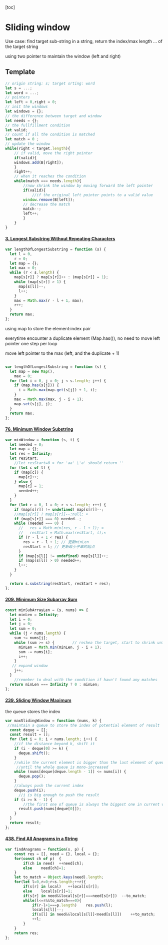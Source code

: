 [toc]

# Sliding window

Use case: find target sub-string in a string, return the index/max length ... of the target string

using two pointer to maintain the window (left and right)

## Template

```js
// origin string: s; target srting: word 
let s = ...;
let word = ...;
// pointers
let left = 0,right = 0;
// init the windows
let windows = {};
// the difference between target and window
let needs = {};
// the fullfillment condition
let valid;
// count if all the condition is matched
let match = 0 ;
// update the window
while(right < target.length){
    // if valid, move the right pointer
    if(valid){
    windows.add(B[right]);
    }
    right++;
    // when it reaches the condition
    while(match === needs.length){
        //now shrink the window by moving forward the left pointer
        if(valid){
            //if the original left pointer points to a valid value
        window.remove(B[left]);
        // decrease the match
        match--;
        left++;
        }
    }
}
```

#### [3. Longest Substring Without Repeating Characters](https://leetcode-cn.com/problems/longest-substring-without-repeating-characters/)

```js
var lengthOfLongestSubstring = function (s) {
  let l = 0,
    r = 0;
  let map = {};
  let max = 0;
  while (r < s.length) {
    map[s[r]] ? map[s[r]]++ : (map[s[r]] = 1);
    while (map[s[r]] > 1) {
      map[s[l]]--;
      l++;
    }
    max = Math.max(r - l + 1, max);
    r++;
  }
  return max;
};
```

using map to store the element:index pair

everytime encounter a duplicate element (Map.has()), no need to move left pointer one step per loop

move left pointer to the max (left, and the duplicate + 1)

```js

var lengthOfLongestSubstring = function (s) {
  let map = new Map(),
    max = 0;
  for (let i = 0, j = 0; j < s.length; j++) {
    if (map.has(s[j])) {
      i = Math.max(map.get(s[j]) + 1, i);
    }
    max = Math.max(max, j - i + 1);
    map.set(s[j], j);
  }
  return max;
};
```



#### [76. Minimum Window Substring](https://leetcode-cn.com/problems/minimum-window-substring/)

```js
var minWindow = function (s, t) {
  let needed = 0;
  let map = {};
  let res = Infinity;
  let resStart;
    //let resStart=0 × for 'aa' \'a' should return ''
  for (let c of t) {
    if (map[c]) {
      map[c]++;
    } else {
      map[c] = 1;
      needed++;
    }
  }
  for (let r = 0, l = 0; r < s.length; r++) {
    if (map[s[r]] != undefined) map[s[r]]--;
    //map[s[r]] ? map[s[r]]--:null; ×
    if (map[s[r]] === 0) needed--;
    while (needed === 0) {
      //   res = Math.min(res, r - l + 1); ×
      //   resStart = Math.max(resStart, l);×
      if (r - l + 1 < res) {
        res = r - l + 1; // 更新minLen
        resStart = l; // 更新最小子串的起点
      }
      if (map[s[l]] != undefined) map[s[l]]++;
      if (map[s[l]] > 0) needed++;
      l++;
    }
  }

  return s.substring(resStart, resStart + res);
};
```

#### [209. Minimum Size Subarray Sum](https://leetcode-cn.com/problems/minimum-size-subarray-sum/)

```js
const minSubArrayLen = (s, nums) => {
  let minLen = Infinity;
  let i = 0;
  let j = 0;
  let sum = 0;
  while (j < nums.length) {  
    sum += nums[j];
    while (sum >= s) {        // rechea the target, start to shrink until it dosen't meet criteria
      minLen = Math.min(minLen, j - i + 1);
      sum -= nums[i];
      i++;
    }
   // expand window
    j++;
  }
    //remeber to deal with the condition if havn't found any matches
  return minLen === Infinity ? 0 : minLen; 
};
```



#### [239. Sliding Window Maximum](https://leetcode-cn.com/problems/sliding-window-maximum/)

the queue stores the index

```js
var maxSlidingWindow = function (nums, k) {
 //maintain a queue to store the index of potential element of result
  const deque = [];
  const result = [];
  for (let i = 0; i < nums.length; i++) {
    //if the distance beyond k, shift it 
    if (i - deque[0] >= k) {
      deque.shift();
    }
    //while the current element is bigger than the last element of queue, pop it
     //until the whole queue is mono-increased
    while (nums[deque[deque.length - 1]] <= nums[i]) {
      deque.pop();
    }
    //always push the current index
    deque.push(i);
      //i is big enough to push the result
    if (i >= k - 1) {
        //the first one of queue is always the biggest one in current window
      result.push(nums[deque[0]]);
    }
  }
  return result;
};
```

#### [438. Find All Anagrams in a String](https://leetcode-cn.com/problems/find-all-anagrams-in-a-string/)

```js
var findAnagrams = function(s, p) {
    const res = [], need = {}, local = {};
    for(const ch of p)  {
        if(ch in need)  ++need[ch];
        else    need[ch]=1;
    }
    let to_match = Object.keys(need).length;
    for(let l=0,r=0;r<s.length;++r){
        if(s[r] in local)   ++local[s[r]];
        else    local[s[r]]=1;
        if(s[r] in need&&local[s[r]]===need[s[r]])  --to_match;
        while(l<=r&&to_match===0){
            if(r-l+1===p.length)    res.push(l);
            local[s[l]]--;
            if(s[l] in need&&local[s[l]]<need[s[l]])    ++to_match;
            ++l;
        }
    }
    return res;
};
```


